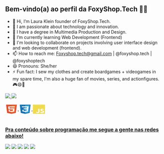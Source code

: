 ## Bem-vindo(a) ao perfil da FoxyShop.Tech 🦊😁

- 👋 Hi, I’m Laura Klein founder of FoxyShop.Tech.
- 💞️ I am passionate about technology and innovation.
- 📜 I have a degree in Multimedia Production and Design.
- 🌱 I’m currently learning Web Development (Frontend)
- 👀 I'm looking to collaborate on projects involving user interface design and web development (frontend).
- 📫 How to reach me: Foxyshop.tech@gmail.com | @foxyshop.tech | @foxyshoptech
- 😄 Pronouns: She/her
- ⚡ Fun fact: I sew my clothes and create boardgames + videogames in my spare time, I'm also a huge fan of movies, series, and actionfigures. 🎮😄🍿
<!---
FoxyShoptech/FoxyShoptech is a ✨ special ✨ repository because its `README.md` (this file) appears on your GitHub profile.
You can click the Preview link to take a look at your changes.
--->
 <div>
   <a href="https://github.com/foxyshoptech">
   <img height="180em" src="https://github-readme-stats.vercel.app/api?username=foxyshoptech&show_icons=true&theme=tokyonight&include_all_commits=true&count_private=true"/>
   <img height="180em" src="https://github-readme-stats.vercel.app/api/top-langs/?username=foxyshoptech&layout=compact&langs_count=6&theme=tokyonight"/>
</div>
    
<div style="display: inline_block"><br>
  <img align="center" alt="HTML" height="30" width="40" src="https://raw.githubusercontent.com/devicons/devicon/master/icons/html5/html5-original.svg">
  <img align="center" alt="CSS" height="30" width="40" src="https://raw.githubusercontent.com/devicons/devicon/master/icons/css3/css3-original.svg">
  <img align="center" alt="Js" height="30" width="40" src="https://raw.githubusercontent.com/devicons/devicon/master/icons/javascript/javascript-plain.svg">
</div>
 
<br>
 
### Pra conteúdo sobre programação me segue a gente nas redes abaixo!
 
<div> 
  <a href="https://www.youtube.com/@foxykleingames" target="_blank"><img src="https://img.shields.io/badge/YouTube-FF0000?style=for-the-badge&logo=youtube&logoColor=white" target="_blank"></a>
  <a href="https://www.instagram.com/foxyshop.tech/" target="_blank"><img src="https://img.shields.io/badge/-Instagram-%23E4405F?style=for-the-badge&logo=instagram&logoColor=white" target="_blank"></a>
 <a href="https://discord.gg/w342HgBvNS" target="_blank"><img src="https://img.shields.io/badge/Discord-7289DA?style=for-the-badge&logo=discord&logoColor=white" target="_blank"></a> 
  <a href = "mailto:foxyshop.tech@gmail.com"><img src="https://img.shields.io/badge/-Gmail-%23333?style=for-the-badge&logo=gmail&logoColor=white" target="_blank"></a>
  <a href="https://www.linkedin.com/in/-lauraklein-/" target="_blank"><img src="https://img.shields.io/badge/-LinkedIn-%230077B5?style=for-the-badge&logo=linkedin&logoColor=white" target="_blank"></a>
</div>
